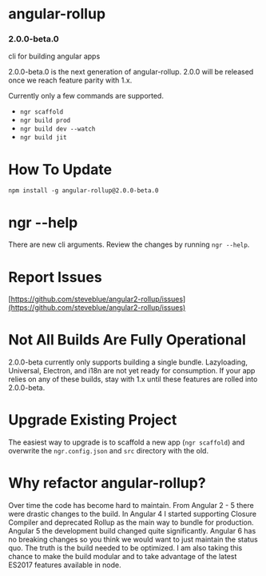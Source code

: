 # angular-rollup

### 2.0.0-beta.0

cli for building angular apps

2.0.0-beta.0 is the next generation of angular-rollup. 2.0.0 will be released once we reach feature parity with 1.x.

Currently only a few commands are supported.

- `ngr scaffold`
- `ngr build prod`
- `ngr build dev --watch`
- `ngr build jit`

# How To Update

`npm install -g angular-rollup@2.0.0-beta.0`

# ngr --help

There are new cli arguments. Review the changes by running `ngr --help`.

# Report Issues

[https://github.com/steveblue/angular2-rollup/issues](https://github.com/steveblue/angular2-rollup/issues)

# Not All Builds Are Fully Operational

2.0.0-beta currently only supports building a single bundle. Lazyloading, Universal, Electron, and i18n are not yet ready for consumption. If your app relies on any of these builds, stay with 1.x until these features are rolled into 2.0.0-beta.


# Upgrade Existing Project

The easiest way to upgrade is to scaffold a new app (`ngr scaffold`) and overwrite the `ngr.config.json` and `src` directory with the old.

# Why refactor angular-rollup?

Over time the code has become hard to maintain. From Angular 2 - 5 there were drastic changes to the build. In Angular 4 I started supporting Closure Compiler and deprecated Rollup as the main way to bundle for production. Angular 5 the development build changed quite significantly. Angular 6 has no breaking changes so you think we would want to just maintain the status quo. The truth is the build needed to be optimized. I am also taking this chance to make the build modular and to take advantage of the latest ES2017 features available in node.


